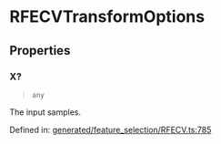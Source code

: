 # RFECVTransformOptions

## Properties

### X?

> `any`

The input samples.

Defined in:  [generated/feature\_selection/RFECV.ts:785](https://github.com/transitive-bullshit/scikit-learn-ts/blob/122b3c0/packages/sklearn/src/generated/feature_selection/RFECV.ts#L785)
